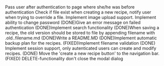 Pass user after authentication to page where she/he was before authentication
Check if file exist when creating a new recipe, notify user when trying to override a file.
Implement image upload support.
Implement ability to change password
(DONE)Give an error message on failed authentication
(DONE)Implement search functionality
(DONE)When saving a recipe, the old version should be stored to file by appending filename with .old.<revision>.filename.md
(DONE)Write a README.MD
(DONE)Implement automatic backup plan for the recipes.
(FIXED)Implement filename validation
(DONE) Implement session support, only autenticated users can create and modify recipes.
(DONE) Move the 'create a new recipe button' to the navigation bar.
(FIXED) DELETE-functionality don't close the modal dialog